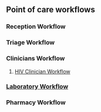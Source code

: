 ## Point of care workflows
### Reception Workflow
### Triage Workflow
### Clinicians Workflow
1. [HIV Clinician Workflow](work-flows/hiv-clinic.md)
### [Laboratory Workflow](work-flows/laboratory.md)
### Pharmacy Workflow
